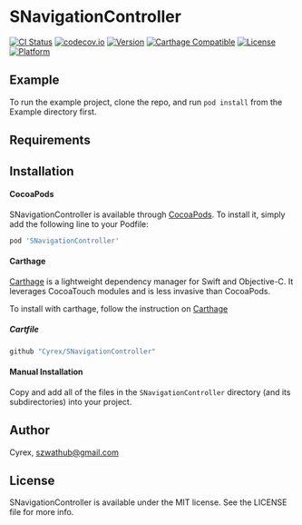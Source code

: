 # SNavigationController

[![CI Status](http://img.shields.io/travis/Cyrex/SNavigationController.svg?style=flat)](https://travis-ci.org/Cyrex/SNavigationController)
[![codecov.io](https://codecov.io/github/Cyrex/SNavigationController/coverage.svg?branch=master)](https://codecov.io/github/Cyrex/SNavigationController?branch=master)
[![Version](https://img.shields.io/cocoapods/v/SNavigationController.svg?style=flat)](http://cocoapods.org/pods/SNavigationController)
[![Carthage Compatible](https://img.shields.io/badge/Carthage-compatible-4BC51D.svg?style=flat)](https://github.com/Cyrex/SNavigationController)
[![License](https://img.shields.io/cocoapods/l/SNavigationController.svg?style=flat)](http://cocoapods.org/pods/SNavigationController)
[![Platform](https://img.shields.io/cocoapods/p/SNavigationController.svg?style=flat)](http://cocoapods.org/pods/SNavigationController)

## Example

To run the example project, clone the repo, and run `pod install` from the Example directory first.

## Requirements

## Installation
#### CocoaPods
SNavigationController is available through [CocoaPods](http://cocoapods.org). To install it, simply add the following line to your Podfile:

```ruby
pod 'SNavigationController'
```

#### Carthage
[Carthage](https://github.com/Carthage/Carthage) is a lightweight dependency manager for Swift and Objective-C. It leverages CocoaTouch modules and is less invasive than CocoaPods.

To install with carthage, follow the instruction on [Carthage](https://github.com/Carthage/Carthage)

##### Cartfile
```ruby
github "Cyrex/SNavigationController"
```

#### Manual Installation
Copy and add all of the files in the `SNavigationController` directory (and its subdirectories) into your project.

## Author

Cyrex, szwathub@gmail.com

## License

SNavigationController is available under the MIT license. See the LICENSE file for more info.
